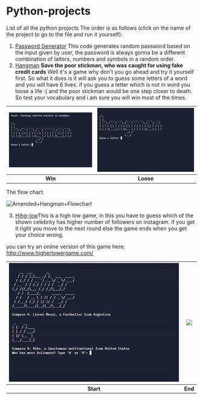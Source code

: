 # Python-projects
List of all the python projects
The order is as follows (click on the name of the project to go to the file and run it yourself): 
1) [Password Generator](https://replit.com/@preetpalsinghsp/password-generator-start#Password%20Generator.py)
This code generates random password based on the input given by user, the password is always gonna be a different combination of latters, numbers and symbols in a random order.
2) [Hangman](https://replit.com/@preetpalsinghsp/Hangman)
**Save the poor stickman, who was caught for using fake credit cards**
Well it's a game why don't you go ahead and try it yourself first. So what it does is it will ask you to guess some letters of a word and you will have 6 lives. if you guess a letter which is not in word you loose a life :( and the poor stickman would be one step closer to death. So test your vocabulary and i am sure you will win most of the times.

| ![](images/win.gif) | ![](images/loose.gif) |
|:--:| :--:|
| **Win** | **Loose** |

The flow chart:

<img width="498" alt="Amended+Hangman+Flowchart" src="https://user-images.githubusercontent.com/38079818/140611715-b4b6491f-df07-491b-aa03-2ef57383803a.png">

3) [Hihg-low](https://replit.com/@preetpalsinghsp/higher-lower-start#main.py)This is a high low game, in this you have to guess which of the shown celebrity has higher number of followers on instagram. if you get it right you move to the next round else the game ends when you get your choice wrong.

you can try an online version of this game here:
http://www.higherlowergame.com/

| ![](images/winhigh.gif) | ![](images/loosehigh.gif) |
|:--:| :--:|
| **Start** | **End** |



